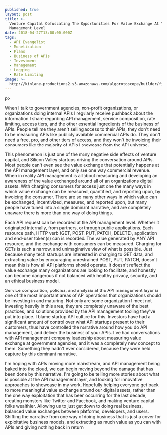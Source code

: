```yaml
---
published: true
layout: post
title: >-
  Venture Capital Obfuscating The Opportunities For Value Exchange At The API
  Management Level
date: 2018-04-27T13:00:00.000Z
tags:
  - API Evangelist
  - Monetization
  - Plans
  - Business of APIs
  - Investment
  - Management
  - Logging
  - Rate Limiting
image: >-
  http://kinlane-productions2.s3.amazonaws.com/algorotoscope/builder/filtered/80_140_800_500_0_max_0_1_-5.jpg
---
```

p></p>When I talk to government agencies, non-profit organizations, or organizations doing internal APIs I regularly receive pushback about the information I share regarding API management, service composition, rate limiting, access tiers, and the other essential ingredients of the business of APIs. People tell me they aren't selling access to their APIs, they don't need to be measuring APIs like publicly available commercial APIs do. They don't need a free, pro, and other tiers of access, and they won't be invoicing their consumers like the majority of APIs I showcase from the API universe.

This phenomenon is just one of the many negative side effects of venture capital, and Silicon Valley startups driving the conversation around APIs. Most people can't even see the value exchange that potentially happens at the API management layer, and only see one way commercial revenue. When in reality API management is all about measuring and developing an awareness of the value exchanged around all of an organizations digital assets. With charging consumers for access just one the many ways in which value exchange can be measured, quantified, and reporting upon, by invoicing the consumer. There are so many other ways in which value can be exchanged, incentivized, measured, and reported upon, but many people have tuned into a single dominant narrative, and are completely unaware there is more than one way of doing things.

Each API request can be recorded at the API management level. Whether it originated internally, from partners, or through public applications. Each resource path, HTTP verb (GET, POST, PUT, PATCH, DELETE), application and end-user token(s) can is recorded. The value generated by ANY API resource, and the exchange with consumers can be measured. Charging for GETs is such a narrow, and unimaginative view of what is possible. Just because many tech startups are interested in charging to GET data, and extracting value by encouraging unrestrained POST, PUT, PATCH, doesn't mean this is how all API platforms should operate. It doesn't reflect the value exchange many organizations are looking to facilitate, and honestly can become dangerous if not balanced with healthy privacy, security, and an ethical business model.

Service composition, policies, and analysis at the API management layer is one of the most important areas of API operations that organizations should be investing in and maturing. Not only are some organization I meet not investing heavily in this area, they are completely unaware of the best practices, and solutions provided by the API management tooling they've put into place. I blame startup API culture for this. Investors have had a significant amount of control over what API startups present to their customers, thus have controlled the narrative around how you do API management, and deliver the business of your APIs. I've had conversations with API management company leadership about measuring value exchange at government agencies, and it was a completely new concept to them. Something they hadn't ever considered, because they were held capture by this dominant narrative.

I'm hoping with APIs moving more mainstream, and API management being baked into the cloud, we can begin moving beyond the damage that has been done by this narrative. I'm going to be telling more stories about what is possible at the API management layer, and looking for innovative approaches to showcase in my work. Hopefully helping everyone get back to more meaningful value exchange around our digital assets, rather than the one way exploitation that has been occurring for the last decade, creating monsters like Twitter and Facebook, and making venture capital folks wealthier. Allowing us to just get down to doing real business, balanced value exchanges between platforms, developers, and users. Shifting the narrative from one way of doing business that is just a cover for exploitative business models, and extracting as much value as you can with APIs and giving nothing back in return.

